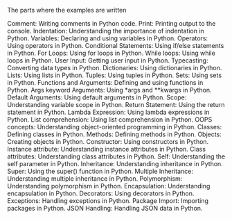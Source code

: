 The parts where the examples are written


Comment: Writing comments in Python code.
Print: Printing output to the console.
Indentation: Understanding the importance of indentation in Python.
Variables: Declaring and using variables in Python.
Operators: Using operators in Python.
Conditional Statements: Using if/else statements in Python.
For Loops: Using for loops in Python.
While loops: Using while loops in Python.
User Input: Getting user input in Python.
Typecasting: Converting data types in Python.
Dictionaries: Using dictionaries in Python.
Lists: Using lists in Python.
Tuples: Using tuples in Python.
Sets: Using sets in Python.
Functions and Arguments: Defining and using functions in Python.
Args keyword Arguments: Using *args and **kwargs in Python.
Default Arguments: Using default arguments in Python.
Scope: Understanding variable scope in Python.
Return Statement: Using the return statement in Python.
Lambda Expression: Using lambda expressions in Python.
List comprehension: Using list comprehension in Python.
OOPS concepts: Understanding object-oriented programming in Python.
Classes: Defining classes in Python.
Methods: Defining methods in Python.
Objects: Creating objects in Python.
Constructor: Using constructors in Python.
Instance attribute: Understanding instance attributes in Python.
Class attributes: Understanding class attributes in Python.
Self: Understanding the self parameter in Python.
Inheritance: Understanding inheritance in Python.
Super: Using the super() function in Python.
Multiple Inheritance: Understanding multiple inheritance in Python.
Polymorphism: Understanding polymorphism in Python.
Encapsulation: Understanding encapsulation in Python.
Decorators: Using decorators in Python.
Exceptions: Handling exceptions in Python.
Package Import: Importing packages in Python.
JSON Handling: Handling JSON data in Python.
